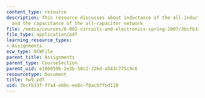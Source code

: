 ```yaml
---
content_type: resource
description: This resource discusses about inductance of the all-inductor network,
  and the capacitance of the all-capacitor network
file: /media/courses/6-002-circuits-and-electronics-spring-2007/3bcfb33ff7a4e60cee8cf8acbffbd110_hw9.pdf
file_type: application/pdf
learning_resource_types:
- Assignments
ocw_type: OCWFile
parent_title: Assignments
parent_type: CourseSection
parent_uid: e106059b-2e3b-50c2-726d-a543c775c9c6
resourcetype: Document
title: hw9.pdf
uid: 3bcfb33f-f7a4-e60c-ee8c-f8acbffbd110
---
```

